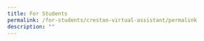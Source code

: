 ```yaml
---
title: For Students
permalink: /for-students/crestan-virtual-assistant/permalink
description: ""
---
```

